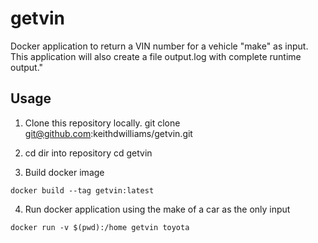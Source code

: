 # getvin
Docker application to return a VIN number for a vehicle "make" as input. This application will also create a file output.log with complete runtime output."

## Usage

1. Clone this repository locally.
git clone git@github.com:keithdwilliams/getvin.git

2. cd dir into repository
cd getvin

3. Build docker image
```
docker build --tag getvin:latest
```
4. Run docker application using the make of a car as the only input
```
docker run -v $(pwd):/home getvin toyota
```
